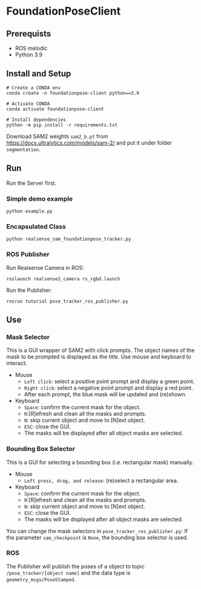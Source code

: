 # FoundationPoseClient

## Prerequists
- ROS melodic
- Python 3.9

## Install and Setup
```
# Create a CONDA env
conda create -n foundationpose-client python==3.9

# Activate CONDA
conda activate foundationpose-client

# Install dependencies
python -m pip install -r requirements.txt
```
Download SAM2 weights `sam2_b.pt` from https://docs.ultralytics.com/models/sam-2/ and put it under folder `segmentation`.

## Run
Run the Server first.
### Simple demo example
```
python example.py
```
### Encapsulated Class
```
python realsense_sam_foundationpose_tracker.py
```
### ROS Publisher
Run Realsense Camera in ROS:
```
roslaunch realsense2_camera rs_rgbd.launch
```
Run the Publisher:
```
rosrun tutorial pose_tracker_ros_publisher.py
```

## Use
### Mask Selector
This is a GUI wrapper of SAM2 with click prompts. The object names of the mask to be prompted is displayed as the title. Use mouse and keyboard to interact:
- Mouse
    - `Left click`: select a positive point prompt and display a green point.
    - `Right click`: select a negative point prompt and display a red point.
    - After each prompt, the blue mask will be updated and (re)shown.
- Keyboard
    - `Space`: confirm the current mask for the object.
    - `R`:[R]efresh and clean all the masks and prompts.
    - `N`: skip current object and move to [N]ext object.
    - `ESC`: close the GUI.
    - The masks will be displayed after all object masks are selected.

### Bounding Box Selector
This is a GUI for selecting a bounding box (i.e. rectangular mask) manually. 
- Mouse
    - `Left press, drag, and release`: (re)select a rectangular area.
- Keyboard
    - `Space`: confirm the current mask for the object.
    - `R`:[R]efresh and clean all the masks and prompts.
    - `N`: skip current object and move to [N]ext object.
    - `ESC`: close the GUI.
    - The masks will be displayed after all object masks are selected.

You can change the mask selectors in `pose_tracker_ros_publisher.py`: If the parameter `sam_checkpoint` is `None`, the bounding box selector is used.

### ROS
The Publisher will publish the poses of a object to topic `/pose_tracker/[object name]` and the data type is `geometry_msgs/PoseStamped`. 